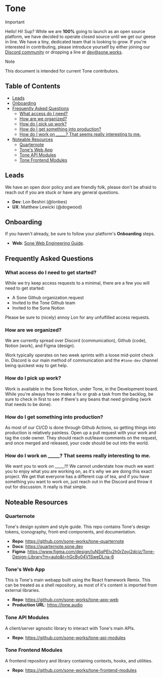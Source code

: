 # Tone

> [!IMPORTANT]
> Hello! Hi! Sup? While we are **100%** going to launch as an open source platform, we have decided to operate closed source until we get our geese in line. We have a tiny, dedicated team that is looking to grow. If you're interested in contributing, please introduce yourself by either joining our [Discord community](https://discord.com/invite/dfky8n7kFv) or dropping a line at [dev@sone.works](mailto:dev@sone.works).

> [!NOTE]
> This document is intended for current Tone contributors.

## Table of Contents
- [Leads](#leads)
- [Onboarding](#onboarding)
- [Frequently Asked Questions](#frequently-asked-questions)
  - [What access do I need?](#faq-access)
  - [How are we organized?](#faq-organized)
  - [How do I pick up work?](#faq-work)
  - [How do I get something into production?](#faq-production)
  - [How do I work on _____? That seems really interesting to me.](#faq-how)
- [Noteable Resources](#noteable-resources)
  - [Quarternote](#quarternote)
  - [Tone's Web App](#web-app)
  - [Tone API Modules](#api-modules)
  - [Tone Frontend Modules](#frontend-modules)

## Leads
We have an open door policy and are friendly folk, please don't be afraid to reach out if you are stuck or have any general questions.
- **Dev**: Lon Beshiri (@lonbes)
- **UX**: Matthew Lewicki (@dogwood)

## Onboarding
If you haven't already, be sure to follow your platform's **Onboarding** steps.

- **Web**: [Sone Web Engineering Guide](https://github.com/sone-works/sone-dev-web/tree/main?tab=readme-ov-file#onboarding).

## Frequently Asked Questions

### What access do I need to get started?<a id="faq-access"></a>
While we try keep access requests to a minimal, there are a few you will need to get started:
- A Sone Github organization request
- Invited to the Tone Github team
- Invited to the Sone Notion

Please be sure to (nicely) annoy Lon for any unfulfilled access requests.

### How are we organized?<a id="faq-organized"></a>
We are currently spread over Discord (communication), Github (code), Notion (work), and Figma (design).

Work typically operates on two week sprints with a loose mid-point check in. Discord is our main method of communication and the `#tone-dev` channel being quickest way to get help.

### How do I pick up work?<a id="faq-work"></a>
Work is available in the Sone Notion, under Tone, in the Development board. While you're always free to make a fix or grab a task from the backlog, be sure to check in first to see if there's any beans that need grinding (work that needs to be done).

### How do I get something into production?<a id="faq-production"></a>
As most of our CI/CD is done through Github Actions, so getting things into production is relatively painless. Open up a pull request with your work and tag the code owner. They should reach out/leave comments on the request, and once merged and released, your code should be out into the world.

### How do I work on _____? That seems really interesting to me.<a id="faq-how"></a>
We want you to work on _____!!! We cannot understate how much we want you to enjoy what you are working on, as it's why we are doing this exact project. We get that everyone has a different cup of tea, and if you have something you want to work on, just reach out in the Discord and throw it out for discussion. It really is that simple.

## Noteable Resources

### Quarternote<a id="quarternote"></a>
Tone's design system and style guide. This repo contains Tone's design tokens, iconography, front-end components, and documentation.
- **Repo**: https://github.com/sone-works/tone-quarternote
- **Docs**: https://quarternote.sone.dev
- **Figma**: https://www.figma.com/design/IuNSqPEIv2h0rZqyj2dcjz/Tone-Design-Library?m=auto&t=hGcBy04V1SweDLna-6

### Tone's Web App<a id="web-app"></a>
This is Tone's main webapp built using the React framework Remix. This can be treated as a shell repository, as most of it's content is imported from external libraries.
- **Repo**: https://github.com/sone-works/tone-app-web
- **Production URL**: https://tone.audio

### Tone API Modules<a id="api-modules"></a>
A client/server agnostic library to interact with Tone's main APIs.
- **Repo**: https://github.com/sone-works/tone-api-modules

### Tone Frontend Modules<a id="frontend-modules"></a>
A frontend repository and library containing contexts, hooks, and utilities.
- **Repo**: https://github.com/sone-works/tone-frontend-modules
